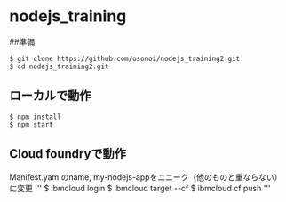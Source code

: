 # nodejs_training
##準備

```
$ git clone https://github.com/osonoi/nodejs_training2.git
$ cd nodejs_training2.git
```
## ローカルで動作

```
$ npm install
$ npm start
```

## Cloud foundryで動作
 Manifest.yam のname, my-nodejs-appをユニーク（他のものと重ならない）に変更
'''
$ ibmcloud login
$ ibmcloud target --cf
$ ibmcloud cf push
'''
